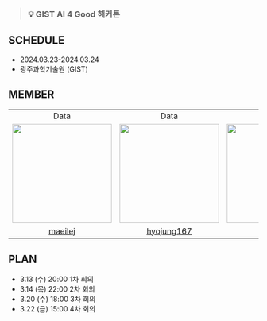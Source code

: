 > ### 💡 GIST AI 4 Good 해커톤 <br />

## SCHEDULE
- 2024.03.23-2024.03.24
- 광주과학기술원 (GIST)


## MEMBER

<table align = "center">
  <tr align = "center">
    <td>Data</td>
    <td>Data</td>
    <td>Data</td>
    <td>Backend</td>
    <td>Frontend</td>
  </tr>
  <tr align = "center">
    <td><a href="https://github.com/maeilej"><img src="https://avatars.githubusercontent.com/u/158597024?v=4" width=200></a></td>
    <td><a href="https://github.com/hyojung167"><img src="https://avatars.githubusercontent.com/u/164169820?v=4" width=200></a></td>
    <td><a href="https://github.com/sseonii"><img src="https://avatars.githubusercontent.com/u/86185101?v=4" width=200></a></td>
    <td><a href="https://github.com/ajung7038"><img src="https://avatars.githubusercontent.com/u/80907516?v=4" width=200></a></td>
    <td><a href="https://github.com/mxinseo"><img src="https://avatars.githubusercontent.com/u/110973127?v=4" width=200></a></td>
  </tr>
  <tr align = "center">
    <td><a href = "https://github.com/maeilej">maeilej</a></td>
    <td><a href = "https://github.com/hyojung167">hyojung167</a></td>
    <td><a href = "https://github.com/sseonii">sseonii</a></td>
    <td><a href = "https://github.com/ajung7038">Ajeong</a></td>
    <td><a href = "https://github.com/mxinseo">mxinseo</a></td>
  </tr>
</table>


## PLAN
- 3.13 (수) 20:00 1차 회의
- 3.14 (목) 22:00 2차 회의
- 3.20 (수) 18:00 3차 회의
- 3.22 (금) 15:00 4차 회의
